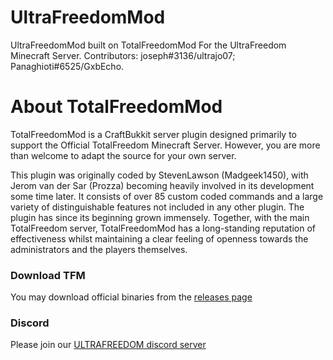 # UltraFreedomMod
UltraFreedomMod built on TotalFreedomMod For the UltraFreedom Minecraft Server. Contributors: joseph#3136/ultrajo07; Panaghioti#6525/GxbEcho.
# About TotalFreedomMod
TotalFreedomMod is a CraftBukkit server plugin designed primarily to support the Official TotalFreedom Minecraft Server. However, you are more than welcome to adapt the source for your own server.

This plugin was originally coded by StevenLawson (Madgeek1450), with Jerom van der Sar (Prozza) becoming heavily involved in its development some time later. It consists of over 85 custom coded commands and a large variety of distinguishable features not included in any other plugin. The plugin has since its beginning grown immensely. Together, with the main TotalFreedom server, TotalFreedomMod has a long-standing reputation of effectiveness whilst maintaining a clear feeling of openness towards the administrators and the players themselves.

### Download TFM
You may download official binaries from the [releases page](https://github.com/TotalFreedom/TotalFreedomMod/releases)

### Discord
Please join our [ULTRAFREEDOM discord server](https://discord.gg/n6CTNWP)
